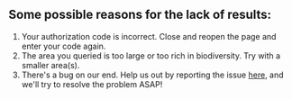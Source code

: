 ## Some possible reasons for the lack of results:
1. Your authorization code is incorrect. Close and reopen the page and enter your code again.
2. The area you queried is too large or too rich in biodiversity. Try with a smaller area(s).
3. There's a bug on our end. Help us out by reporting the issue [here](https://forms.gle/VZZPXoctt1qXpdJUA), and we'll try to resolve the problem ASAP!
